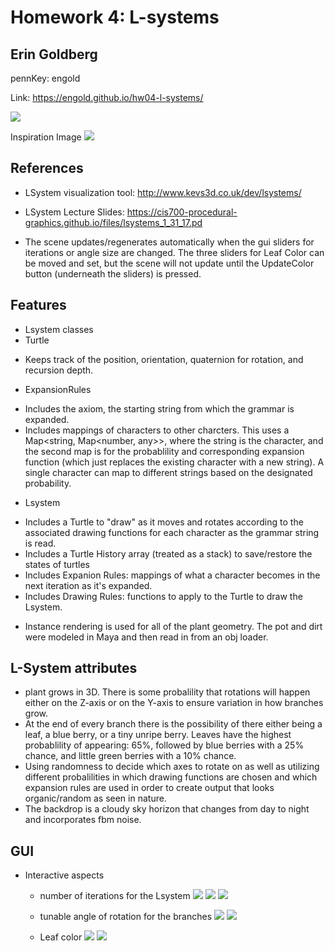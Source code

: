 # Homework 4: L-systems

## Erin Goldberg
pennKey: engold

Link: https://engold.github.io/hw04-l-systems/

![](plant1.PNG)

Inspiration Image
![](ref.png)

## References
- LSystem visualization tool: http://www.kevs3d.co.uk/dev/lsystems/ 
- LSystem Lecture Slides: https://cis700-procedural-graphics.github.io/files/lsystems_1_31_17.pd

- The scene updates/regenerates automatically when the gui sliders for iterations or angle size are changed. The three sliders for Leaf Color can be moved and set, but the scene will not update until the UpdateColor button (underneath the sliders) is pressed.

## Features
- Lsystem classes
-   Turtle
  +    Keeps track of the position, orientation, quaternion for rotation, and recursion depth.
-   ExpansionRules
  +   Includes the axiom, the starting string from which the grammar is expanded.
  +   Includes mappings of characters to other charcters. This uses a Map<string, Map<number, any>>, where the string is the character, and the second map is for the probablility and corresponding expansion function (which just replaces the existing character with a new string). A single character can map to different strings based on the designated probability.
-   Lsystem 
  +   Includes a Turtle to "draw" as it moves and rotates according to the associated drawing functions for each character as the grammar string is read.
  +    Includes a Turtle History array (treated as a stack) to save/restore the states of turtles
  +    Includes Expanion Rules: mappings of what a character becomes in the next iteration as it's expanded. 
  +    Includes Drawing Rules: functions to apply to the Turtle to draw the Lsystem.
  
- Instance rendering is used for all of the plant geometry. The pot and dirt were modeled in Maya and then read in from an obj loader. 

## L-System attributes
  - plant grows in 3D. There is some probalility that rotations will happen either on the Z-axis or on the Y-axis to ensure variation in how branches grow. 
  - At the end of every branch there is the possibility of there either being a leaf, a blue berry, or a tiny unripe berry. Leaves have the highest probablility of appearing: 65%, followed by blue berries with a 25% chance, and little green berries with a 10% chance.
  -  Using randomness to decide which axes to rotate on as well as utilizing different probalilities in which drawing functions are chosen and which expansion rules are used in order to create output that looks organic/random as seen in nature.
  - The backdrop is a cloudy sky horizon that changes from day to night and incorporates fbm noise.

## GUI
- Interactive aspects
  - number of iterations for the Lsystem
    ![](it2.png)
    ![](it3.png)
    ![](it4.png)

  - tunable angle of rotation for the branches
    ![](smallAngle.png)
    ![](bigAngle.png)

  - Leaf color
    ![](color1.png)
    ![](color2.png)

